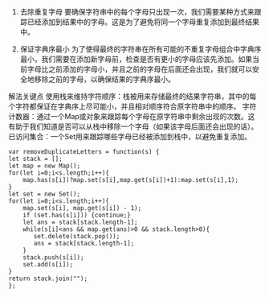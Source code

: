 1. 去除重复字母
要确保字符串中的每个字母只出现一次，我们需要某种方式来跟踪已经添加到结果中的字母。这是为了避免将同一个字母重复添加到最终结果中。

2. 保证字典序最小
为了使得最终的字符串在所有可能的不重复字母组合中字典序最小，我们需要在添加新字母前，检查是否有更小的字母应该先添加。如果当前字母比之前添加的字母小，并且之前的字母在后面还会出现，我们就可以安全地移除之前的字母，以确保结果的字典序最小。

解法关键点
使用栈来维持字符顺序：栈被用来存储最终的结果字符串，其中的每个字符都保证在字典序上尽可能小，并且相对顺序符合原字符串中的顺序。
字符计数器：通过一个Map或对象来跟踪每个字母在原字符串中剩余出现的次数。这有助于我们知道是否可以从栈中移除一个字母（如果该字母后面还会出现的话）。
已访问集合：一个Set用来跟踪哪些字母已经被添加到栈中，以避免重复添加。

```code
var removeDuplicateLetters = function(s) {
let stack = [];
let map = new Map();
for(let i=0;i<s.length;i++){
    map.has(s[i])?map.set(s[i],map.get(s[i])+1):map.set(s[i],1);
}
let set = new Set();
for(let i=0;i<s.length;i++){
    map.set(s[i], map.get(s[i]) - 1);
    if (set.has(s[i])) {continue;}
    let ans = stack[stack.length-1];
    while(s[i]<ans && map.get(ans)>0 && stack.length>0){
       set.delete(stack.pop());
       ans = stack[stack.length-1];
    }
    stack.push(s[i]);
    set.add(s[i]);
}
return stack.join("");
};
```
